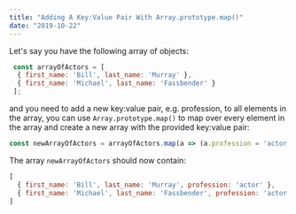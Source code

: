 ```yaml
---
title: "Adding A Key:Value Pair With Array.prototype.map()"
date: "2019-10-22"
---
```


Let's say you have the following array of objects:

```javascript
 const arrayOfActors = [
  { first_name: 'Bill', last_name: 'Murray' },
  { first_name: 'Michael', last_name: 'Fassbender' }
 ];
```

and you need to add a new key:value pair, e.g. profession, to all elements in the array, you can use
`Array.prototype.map()` to map over every element in the array and create a new array with the provided key:value pair:

```javascript
const newArrayOfActors = arrayOfActors.map(a => (a.profession = 'actor'));
```

The array `newArrayOfActors` should now contain:

```javascript
[
  { first_name: 'Bill', last_name: 'Murray', profession: 'actor' },
  { first_name: 'Michael', last_name: 'Fassbender', profession: 'actor' }
]
```
